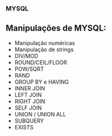 ### MYSQL

## Manipulações de MYSQL:
* Manipulação numéricas 
* Manipulação de strings
* DIV/MOD
* ROUND/CEIL/FLOOR
* POW/SQRT
* RAND
* GROUP BY e HAVING
* INNER JOIN
* LEFT JOIN
* RIGHT JOIN
* SELF JOIN
* UNION / UNION ALL
* SUBQUERY
* EXISTS
